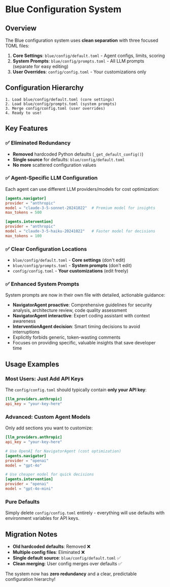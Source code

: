 # Blue Configuration System

## Overview
The Blue configuration system uses **clean separation** with three focused TOML files:

1. **Core Settings**: `blue/config/default.toml` - Agent configs, limits, scoring
2. **System Prompts**: `blue/config/prompts.toml` - All LLM prompts (separate for easy editing)
3. **User Overrides**: `config/config.toml` - Your customizations only

## Configuration Hierarchy

```
1. Load blue/config/default.toml (core settings)
2. Load blue/config/prompts.toml (system prompts)
3. Merge config/config.toml (user overrides)
4. Ready to use!
```

## Key Features

### ✅ **Eliminated Redundancy**
- **Removed** hardcoded Python defaults (`_get_default_config()`)
- **Single source** for defaults: `blue/config/default.toml`
- **No more** scattered configuration values

### ✅ **Agent-Specific LLM Configuration**
Each agent can use different LLM providers/models for cost optimization:

```toml
[agents.navigator]
provider = "anthropic"
model = "claude-3-5-sonnet-20241022"  # Premium model for insights
max_tokens = 500

[agents.intervention]  
provider = "anthropic"
model = "claude-3-5-haiku-20241022"   # Faster model for decisions
max_tokens = 100
```

### ✅ **Clear Configuration Locations**
- `blue/config/default.toml` - **Core settings** (don't edit)
- `blue/config/prompts.toml` - **System prompts** (don't edit) 
- `config/config.toml` - **Your customizations** (edit freely)

### ✅ **Enhanced System Prompts**
System prompts are now in their own file with detailed, actionable guidance:
- **NavigatorAgent proactive**: Comprehensive guidelines for security analysis, architecture review, code quality assessment
- **NavigatorAgent interactive**: Expert coding assistant with context awareness  
- **InterventionAgent decision**: Smart timing decisions to avoid interruptions
- Explicitly forbids generic, token-wasting comments
- Focuses on providing specific, valuable insights that save developer time

## Usage Examples

### Most Users: Just Add API Keys
The `config/config.toml` should typically contain **only your API key**:
```toml
[llm_providers.anthropic]
api_key = "your-key-here"
```

### Advanced: Custom Agent Models
Only add sections you want to customize:
```toml
[llm_providers.anthropic]
api_key = "your-key-here"

# Use OpenAI for NavigatorAgent (cost optimization)
[agents.navigator]
provider = "openai"
model = "gpt-4o"

# Use cheaper model for quick decisions  
[agents.intervention]
provider = "openai"
model = "gpt-4o-mini"
```

### Pure Defaults
Simply delete `config/config.toml` entirely - everything will use defaults with environment variables for API keys.

## Migration Notes

- **Old hardcoded defaults**: Removed ❌
- **Multiple config files**: Eliminated ❌  
- **Single default source**: `blue/config/default.toml` ✅
- **Clean merging**: User config merges over defaults ✅

The system now has **zero redundancy** and a clear, predictable configuration hierarchy!
